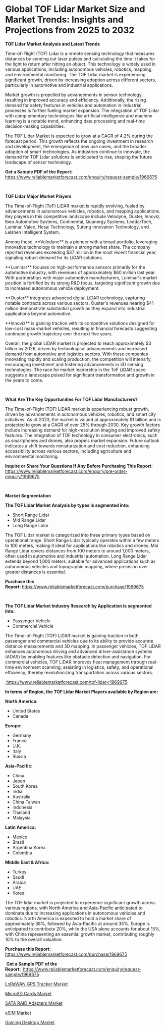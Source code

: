 <p><h1>Global TOF Lidar Market Size and Market Trends: Insights and Projections from 2025 to 2032</h1></p><p><strong>TOF Lidar Market Analysis and Latest Trends</strong></p>
<p><p>Time-of-Flight (TOF) Lidar is a remote sensing technology that measures distances by sending out laser pulses and calculating the time it takes for the light to return after hitting an object. This technology is widely used in various applications, including autonomous vehicles, robotics, mapping, and environmental monitoring. The TOF Lidar market is experiencing significant growth, driven by increasing adoption across different sectors, particularly in automotive and industrial applications.</p><p>Market growth is propelled by advancements in sensor technology, resulting in improved accuracy and efficiency. Additionally, the rising demand for safety features in vehicles and automation in industrial processes is further fueling market expansion. The integration of TOF Lidar with complementary technologies like artificial intelligence and machine learning is a notable trend, enhancing data processing and real-time decision-making capabilities.</p><p>The TOF Lidar Market is expected to grow at a CAGR of 4.2% during the forecast period. This growth reflects the ongoing investment in research and development, the emergence of new use cases, and the broader adoption of smart technologies. As industries continue to innovate, the demand for TOF Lidar solutions is anticipated to rise, shaping the future landscape of sensor technology.</p></p>
<p><strong>Get a Sample PDF of the Report:&nbsp;</strong> <a href="https://www.reliablemarketforecast.com/enquiry/request-sample/1969675?utm_campaign=2011&utm_medium=2&utm_source=Github&utm_content=ia&utm_term=06042025&utm_id=tof-lidar">https://www.reliablemarketforecast.com/enquiry/request-sample/1969675</a></p>
<p>&nbsp;</p>
<p><strong>TOF Lidar Major Market Players</strong></p>
<p><p>The Time-of-Flight (ToF) LiDAR market is rapidly evolving, fueled by advancements in autonomous vehicles, robotics, and mapping applications. Key players in this competitive landscape include Velodyne, Ouster, Innoviz, Ibeo Automotive Systems, Continental, Quanergy Systems, LeddarTech, Luminar, Valeo, Hesai Technology, Suteng Innovation Technology, and Leishen Intelligent System.</p><p>Among these, **Velodyne** is a pioneer with a broad portfolio, leveraging innovative technology to maintain a strong market share. The company reported revenues exceeding $37 million in the most recent financial year, signaling robust demand for its LiDAR solutions.</p><p>**Luminar** focuses on high-performance sensors primarily for the automotive industry, with revenues of approximately $60 million last year. With partnerships with major automotive manufacturers, Luminar's market position is fortified by its strong R&D focus, targeting significant growth due to increased autonomous vehicle deployment.</p><p>**Ouster** integrates advanced digital LiDAR technology, capturing notable contracts across various sectors. Ouster's revenues nearing $41 million demonstrate substantial growth as they expand into industrial applications beyond automotive.</p><p>**Innoviz** is gaining traction with its competitive solutions designed for low-cost mass-market vehicles, resulting in financial forecasts suggesting continued growth trajectory over the next five years. </p><p>Overall, the global LiDAR market is projected to reach approximately $3 billion by 2026, driven by technological advancements and increased demand from automotive and logistics sectors. With these companies innovating rapidly and scaling production, the competition will intensify, encouraging investment and fostering advancements in 3D sensing technologies. The race for market leadership in the ToF LiDAR space suggests a landscape poised for significant transformation and growth in the years to come.</p></p>
<p>&nbsp;</p>
<p><strong>What Are The Key Opportunities For TOF Lidar Manufacturers?</strong></p>
<p><p>The Time-of-Flight (TOF) LiDAR market is experiencing robust growth, driven by advancements in autonomous vehicles, robotics, and smart city initiatives. As of 2023, the market is valued at approximately $1 billion and is projected to grow at a CAGR of over 25% through 2030. Key growth factors include increasing demand for high-resolution imaging and improved safety features. The integration of TOF technology in consumer electronics, such as smartphones and drones, also propels market expansion. Future outlook indicates a shift towards miniaturization and cost reduction, enhancing accessibility across various sectors, including agriculture and environmental monitoring.</p></p>
<p><strong>Inquire or Share Your Questions If Any Before Purchasing This Report:</strong> <a href="https://www.reliablemarketforecast.com/enquiry/pre-order-enquiry/1969675?utm_campaign=2011&utm_medium=2&utm_source=Github&utm_content=ia&utm_term=06042025&utm_id=tof-lidar">https://www.reliablemarketforecast.com/enquiry/pre-order-enquiry/1969675</a></p>
<p>&nbsp;</p>
<p><strong>Market Segmentation</strong></p>
<p><strong>The TOF Lidar Market Analysis by types is segmented into:</strong></p>
<p><ul><li>Short Range Lidar</li><li>Mid Range Lidar</li><li>Long Range Lidar</li></ul></p>
<p><p>The TOF Lidar market is categorized into three primary types based on operational range. Short Range Lidar typically operates within a few meters to 100 meters, making it ideal for applications like robotics and drones. Mid Range Lidar covers distances from 100 meters to around 1,000 meters, often used in automotive and industrial automation. Long Range Lidar extends beyond 1,000 meters, suitable for advanced applications such as autonomous vehicles and topographic mapping, where precision over greater distances is essential.</p></p>
<p><strong>Purchase this Report:&nbsp;</strong><a href="https://www.reliablemarketforecast.com/purchase/1969675?utm_campaign=2011&utm_medium=2&utm_source=Github&utm_content=ia&utm_term=06042025&utm_id=tof-lidar">https://www.reliablemarketforecast.com/purchase/1969675</a></p>
<p>&nbsp;</p>
<p><strong>The TOF Lidar Market Industry Research by Application is segmented into:</strong></p>
<p><ul><li>Passenger Vehicle</li><li>Commercial Vehicle</li></ul></p>
<p><p>The Time-of-Flight (TOF) LiDAR market is gaining traction in both passenger and commercial vehicles due to its ability to provide accurate distance measurements and 3D mapping. In passenger vehicles, TOF LiDAR enhances autonomous driving and advanced driver-assistance systems (ADAS) by enabling features like obstacle detection and navigation. For commercial vehicles, TOF LiDAR improves fleet management through real-time environment scanning, assisting in logistics, safety, and operational efficiency, thereby revolutionizing transportation across various sectors.</p></p>
<p><a href="https://www.reliablemarketforecast.com/tof-lidar-r1969675?utm_campaign=2011&utm_medium=2&utm_source=Github&utm_content=ia&utm_term=06042025&utm_id=tof-lidar">&nbsp;https://www.reliablemarketforecast.com/tof-lidar-r1969675</a></p>
<p><strong>In terms of Region, the TOF Lidar Market Players available by Region are:</strong></p>
<p>
    <p> <strong> North America: </strong>
        <ul>
            <li>United States</li>
            <li>Canada</li>
        </ul>
        </p> 
    <p> <strong> Europe: </strong>
        <ul>
            <li>Germany</li>
            <li>France</li>
            <li>U.K.</li>
            <li>Italy</li>
            <li>Russia</li>
        </ul>
        </p> 
    <p> <strong> Asia-Pacific: </strong>
        <ul>
            <li>China</li>
            <li>Japan</li>
            <li>South Korea</li>
            <li>India</li>
            <li>Australia</li>
            <li>China Taiwan</li>
            <li>Indonesia</li>
            <li>Thailand</li>
            <li>Malaysia</li>
        </ul>
        </p> 
    <p> <strong> Latin America: </strong>
        <ul>
            <li>Mexico</li>
            <li>Brazil</li>
            <li>Argentina Korea</li>
            <li>Colombia</li>
        </ul>
        </p> 
    <p> <strong> Middle East & Africa: </strong>
        <ul>
            <li>Turkey</li>
            <li>Saudi</li>
            <li>Arabia</li>
            <li>UAE</li>
            <li>Korea</li>
        </ul>
    </p>
    </p>
<p><p>The TOF lidar market is projected to experience significant growth across various regions, with North America and Asia-Pacific anticipated to dominate due to increasing applications in autonomous vehicles and robotics. North America is expected to hold a market share of approximately 38%, followed by Asia-Pacific at around 35%. Europe is anticipated to contribute 20%, while the USA alone accounts for about 15%, with China representing an essential growth market, contributing roughly 10% to the overall valuation.</p></p>
<p><strong>Purchase this Report: </strong><a href="https://www.reliablemarketforecast.com/purchase/1969675?utm_campaign=2011&utm_medium=2&utm_source=Github&utm_content=ia&utm_term=06042025&utm_id=tof-lidar">https://www.reliablemarketforecast.com/purchase/1969675</a></p>
<p>&nbsp;<strong>Get a Sample PDF of the Report:&nbsp;&nbsp;</strong><a href="https://www.reliablemarketforecast.com/enquiry/request-sample/1969675?utm_campaign=2011&utm_medium=2&utm_source=Github&utm_content=ia&utm_term=06042025&utm_id=tof-lidar">https://www.reliablemarketforecast.com/enquiry/request-sample/1969675</a></p>
<p><strong></strong></p>
<p><p><a href="https://github.com/hoganemken50/Market-Research-Report-List-1/blob/main/lorawan-gps-tracker-market.md?utm_campaign=2011&utm_medium=2&utm_source=Github&utm_content=ia&utm_term=06042025&utm_id=tof-lidar">LoRaWAN GPS Tracker Market</a></p><p><a href="https://github.com/donnypolan/Market-Research-Report-List-1/blob/main/microsd-cards-market.md?utm_campaign=2011&utm_medium=2&utm_source=Github&utm_content=ia&utm_term=06042025&utm_id=tof-lidar">MicroSD Cards Market</a></p><p><a href="https://github.com/ujanoandryvw/Market-Research-Report-List-1/blob/main/sata-raid-adapters-market.md?utm_campaign=2011&utm_medium=2&utm_source=Github&utm_content=ia&utm_term=06042025&utm_id=tof-lidar">SATA RAID Adapters Market</a></p><p><a href="https://github.com/zemonarutaep/Market-Research-Report-List-1/blob/main/esim-market.md?utm_campaign=2011&utm_medium=2&utm_source=Github&utm_content=ia&utm_term=06042025&utm_id=tof-lidar">eSIM Market</a></p><p><a href="https://github.com/buluckcapps2/Market-Research-Report-List-1/blob/main/gaming-desktop-market.md?utm_campaign=2011&utm_medium=2&utm_source=Github&utm_content=ia&utm_term=06042025&utm_id=tof-lidar">Gaming Desktop Market</a></p></p>